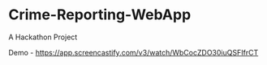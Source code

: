 # Crime-Reporting-WebApp
A Hackathon Project

Demo - https://app.screencastify.com/v3/watch/WbCocZDO30iuQSFIfrCT
